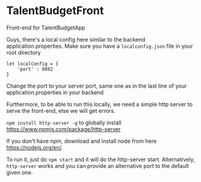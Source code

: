 # TalentBudgetFront
Front-end for TalentBudgetApp

Guys, there's a local config here similar to the backend application.properties.
Make sure you have a `localconfig.json` file in your root directory
```
let localConfig = {
	'port' : 8082
}
```
Change the port to your server port, same one as in the last line of your application.properties in your backend

Furthermore, to be able to run this locally, we need a simple http server to serve the front-end, else we will get errors.

`npm install http-server -g` to globally install https://www.npmjs.com/package/http-server

If you don't have npm, download and install node from here https://nodejs.org/en/. 

To run it, just do `npm start` and it will do the http-server start. Alternatively, `http-server` works and you can provide an alternative port to the default given one. 
